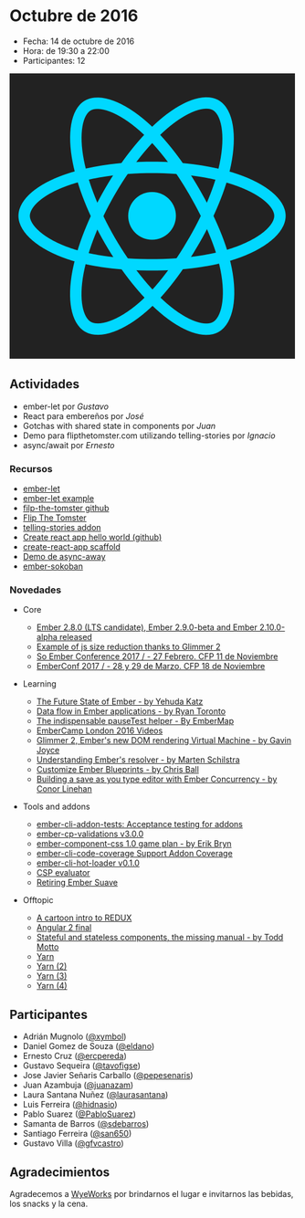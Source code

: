 # Octubre de 2016

* Fecha: 14 de octubre de 2016
* Hora: de 19:30 a 22:00
* Participantes: 12

![react](./react.png)

## Actividades

* ember-let por *Gustavo*
* React para embereños por *José*
* Gotchas with shared state in components por *Juan*
* Demo para flipthetomster.com utilizando telling-stories por *Ignacio*
* async/await por *Ernesto*

### Recursos

* [ember-let](https://github.com/thefrontside/ember-let)
* [ember-let example](https://github.com/ember-montevideo/ember-let-example)
* [filp-the-tomster github](https://github.com/hidnasio/flip-the-tomster)
* [Flip The Tomster](http://www.flipthetomster.com/)
* [telling-stories addon](https://github.com/mvdwg/telling-stories)
* [Create react app hello world (github)](https://github.com/pepesenaris/hello-world)
* [create-react-app scaffold](https://github.com/facebookincubator/create-react-app)
* [Demo de async-away](https://github.com/ercpereda/bing-image-of-the-day)
* [ember-sokoban](https://github.com/san650/ember-sokoban)

### Novedades

* Core
  * [Ember 2.8.0 (LTS candidate), Ember 2.9.0-beta and Ember 2.10.0-alpha released](http://emberjs.com/blog/2016/09/08/ember-2-8-and-2-9-beta-released.html)
  * [Example of js size reduction thanks to Glimmer 2](https://twitter.com/gavinjoyce/status/775265288514375680)
  * [So Ember Conference 2017 / - 27 Febrero. CFP 11 de Noviembre](http://soember.com/)
  * [EmberConf 2017 / - 28 y 29 de Marzo. CFP 18 de Noviembre](http://emberconf.com/)

* Learning
  * [The Future State of Ember - by Yehuda Katz](https://www.youtube.com/watch?v=Pd0gilezBDw)
  * [Data flow in Ember applications - by Ryan Toronto](https://blog.embermap.com/passing-data-around-your-ember-application-c4fe1e06e90)
  * [The indispensable pauseTest helper - By EmberMap](https://twitter.com/ember_map/status/776446838417330176)
  * [EmberCamp London 2016 Videos](https://www.youtube.com/playlist?list=PL4eq2DPpyBbmrPasP06vK7cUkPUCNn_rW)
  * [Glimmer 2, Ember's new DOM rendering Virtual Machine - by Gavin Joyce](https://www.youtube.com/watch?v=l2nD1IxjHUI)
  * [Understanding Ember's resolver - by Marten Schilstra](https://dockyard.com/blog/2016/09/14/understanding-ember-s-resolver)
  * [Customize Ember Blueprints - by Chris Ball](https://echobind.com/blog/customize-ember-blueprints/)
  * [Building a save as you type editor with Ember Concurrency - by Conor Linehan](https://medium.com/@LinehanConor/building-a-save-as-you-type-editor-with-ember-concurrency-3709c56bc266)

* Tools and addons
  * [ember-cli-addon-tests: Acceptance testing for addons](https://github.com/tomdale/ember-cli-addon-tests#readme)
  * [ember-cp-validations v3.0.0](https://github.com/offirgolan/ember-cp-validations/releases/tag/v3.0.0)
  * [ember-component-css 1.0 game plan - by Erik Bryn](https://github.com/ebryn/ember-component-css/issues/168)
  * [ember-cli-code-coverage Support Addon Coverage](https://github.com/kategengler/ember-cli-code-coverage/pull/31)
  * [ember-cli-hot-loader v0.1.0](https://twitter.com/mamadero/status/780481329079066624)
  * [CSP evaluator](https://twitter.com/igrigorik/status/780547625879678976)
  * [Retiring Ember Suave](https://dockyard.com/blog/2016/09/30/retiring-ember-suave)

* Offtopic
  * [A cartoon intro to REDUX](https://code-cartoons.com/a-cartoon-intro-to-redux-3afb775501a6)
  * [Angular 2 final](http://angularjs.blogspot.com.uy/2016/09/angular2-final.html)
  * [Stateful and stateless components, the missing manual - by Todd Motto](https://toddmotto.com/stateful-stateless-components)
  * [Yarn](https://yarnpkg.com/)
  * [Yarn (2)](https://code.facebook.com/posts/1840075619545360)
  * [Yarn (3)](http://yehudakatz.com/2016/10/11/im-excited-to-work-on-yarn-the-new-js-package-manager-2/)
  * [Yarn (4)](http://blog.npmjs.org/post/151660845210/hello-yarn)

## Participantes

* Adrián Mugnolo ([@xymbol](https://github.com/xymbol))
* Daniel Gomez de Souza ([@eldano](https://github.com/eldano))
* Ernesto Cruz ([@ercpereda](https://github.com/ercpereda))
* Gustavo Sequeira ([@tavofigse](https://github.com/tavofigse))
* Jose Javier Señaris Carballo ([@pepesenaris](https://github.com/pepesenaris))
* Juan Azambuja ([@juanazam](https://github.com/juanazam))
* Laura Santana Nuñez ([@laurasantana](https://github.com/laurasantana))
* Luis Ferreira ([@hidnasio](https://github.com/hidnasio))
* Pablo Suarez ([@PabloSuarez](https://github.com/PabloSuarez))
* Samanta de Barros ([@sdebarros](https://github.com/sdebarros))
* Santiago Ferreira ([@san650](https://github.com/san650))
* Gustavo Villa ([@gfvcastro](https://github.com/gfvcastro))

## Agradecimientos

Agradecemos a [WyeWorks](https://wyeworks.com/) por brindarnos el lugar e
invitarnos las bebidas, los snacks y la cena.
